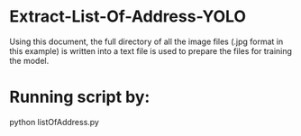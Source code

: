 # Extract-List-Of-Address-YOLO

Using this document, the full directory of all the image files (.jpg format in this example) is written into a text file is used to prepare the files for training the model.

# Running script by:
 python listOfAddress.py
